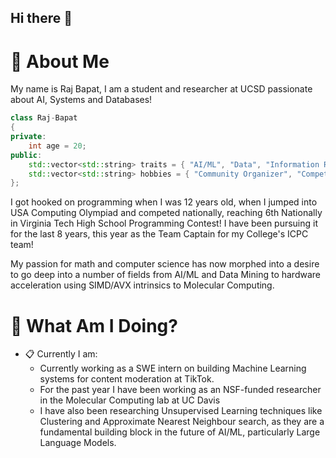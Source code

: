 ## Hi there 👋

# :postbox: About Me
My name is Raj Bapat, I am a student and researcher at UCSD passionate about AI, Systems and Databases!

```cpp
class Raj-Bapat
{
private:
    int age = 20;
public:
    std::vector<std::string> traits = { "AI/ML", "Data", "Information Retrieval", "Systems", "SIMD" };
    std::vector<std::string> hobbies = { "Community Organizer", "Competitive Programming", "US Squash"};
};
```

I got hooked on programming when I was 12 years old, when I jumped into USA Computing Olympiad and competed nationally, reaching 6th Nationally in Virginia Tech High School Programming Contest! I have been pursuing it for the last 8 years, this year as the Team Captain for my College's ICPC team!

My passion for math and computer science has now morphed into a desire to go deep into a number of fields from AI/ML and Data Mining to hardware acceleration using SIMD/AVX intrinsics to Molecular Computing. 

# :round_pushpin: What Am I Doing?
- :clipboard: Currently I am:
  - Currently working as a SWE intern on building Machine Learning systems for content moderation at TikTok.
  - For the past year I have been working as an NSF-funded researcher in the Molecular Computing lab at UC Davis
  - I have also been researching Unsupervised Learning techniques like Clustering and Approximate Nearest Neighbour search, as they are a fundamental building block in the future of AI/ML, particularly Large Language Models.

